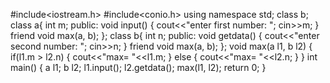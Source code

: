 #include<iostream.h>
#include<conio.h>
using namespace std;
class b; class a{
int m;
public:
void input() {
cout<<"enter first number: ";
cin>>m;
}
friend void max(a, b);
};
class b{
int n;
public:
void getdata() {
cout<<"enter second number: ";
cin>>n;
}
friend void max(a, b);
};
void max(a l1, b l2) {
if(l1.m > l2.n) {
cout<<"max= "<<l1.m;
}
else {
cout<<"max= "<<l2.n;
}
}
int main() {
a l1; b l2;
l1.input();
l2.getdata();
max(l1, l2);
return 0;
}
